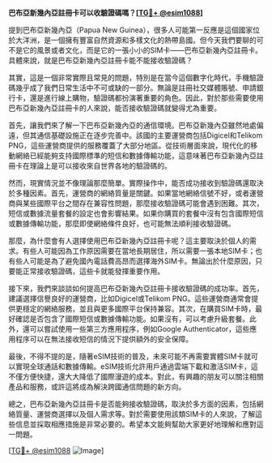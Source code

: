 **巴布亞新幾內亞註冊卡可以收驗證碼嗎？[[TG💪+ @esim1088](https://t.me/s/esim1088)]**

提到巴布亞新幾內亞（Papua New Guinea），很多人可能第一反應是這個國家位於大洋洲，是一個擁有豐富自然資源和多樣文化的熱帶島國。但今天我們要聊的可不是它的風景或者文化，而是它的一張小小的SIM卡——巴布亞新幾內亞註冊卡。具體來說，就是巴布亞新幾內亞註冊卡能不能接收驗證碼？

其實，這是一個非常實際且常見的問題，特別是在當今這個數字化時代，手機驗證碼幾乎成了我們日常生活中不可或缺的一部分。無論是註冊社交媒體賬號、申請銀行卡，還是進行線上購物，驗證碼都扮演著重要的角色。因此，對於那些需要使用巴布亞新幾內亞註冊卡的人來說，能否接收驗證碼就變得尤為重要。

首先，讓我們來了解一下巴布亞新幾內亞的通信環境。巴布亞新幾內亞雖然地處偏遠，但其通信基礎設施正在逐步完善中。該國的主要運營商包括Digicel和Telikom PNG，這些運營商提供的服務覆蓋了大部分地區。從技術層面來說，現代化的移動網絡已經能夠支持國際標準的短信和數據傳輸功能，這意味著巴布亞新幾內亞註冊卡在理論上是可以接收來自世界各地的驗證碼的。

然而，現實情況並不像理論那麼簡單。實際操作中，能否成功接收到驗證碼還取決於多種因素。首先，運營商的網絡質量是關鍵。如果當地網絡信號不好，或者運營商與某些國際平台之間存在兼容性問題，那麼接收驗證碼可能會遇到困難。其次，短信或數據流量套餐的設定也會影響結果。如果你購買的套餐中沒有包含國際短信或數據傳輸功能，那麼即使網絡條件良好，也可能無法順利接收驗證碼。

那麼，為什麼會有人選擇使用巴布亞新幾內亞註冊卡呢？這主要取決於個人的需求。有些人可能因為工作原因需要在當地長期居住，所以需要一張本地SIM卡；也有些人可能是為了避免國內電話費高昂而選擇海外SIM卡。無論出於什麼原因，只要能正常接收驗證碼，這些卡就能發揮重要作用。

接下來，我們來談談如何提高巴布亞新幾內亞註冊卡接收驗證碼的成功率。首先，建議選擇信譽良好的運營商，比如Digicel或Telikom PNG。這些運營商通常會提供更穩定的網絡服務，並且與更多國際平台保持兼容。其次，在購買SIM卡時，最好確認是否包含了國際短信或數據傳輸功能。如果沒有，可以考慮升級套餐。此外，還可以嘗試使用一些第三方應用程序，例如Google Authenticator，這些應用程序可以在無法接收短信的情況下提供額外的安全保障。

最後，不得不提的是，隨著eSIM技術的普及，未來可能不再需要實體SIM卡就可以實現全球通話和數據傳輸。eSIM技術允許用戶通過雲端下載和激活SIM卡，這不僅方便快捷，還大大降低了國際漫遊的成本。對此，有興趣的朋友可以關注相關產品和服務，或許這將成為解決跨國通信問題的新方向。

總之，巴布亞新幾內亞註冊卡是否能夠接收驗證碼，取決於多方面的因素，包括網絡質量、運營商選擇以及個人需求等。對於需要使用該類SIM卡的人來說，了解這些信息並採取相應措施是非常必要的。希望本文能夠幫助大家更好地理解和應對這一問題。

[[TG💪+ @esim1088](https://t.me/s/esim1088) ![Image](https://i.postimg.cc/4NQfJmqS/Snipaste-2025-05-13-00-14-12.png)]